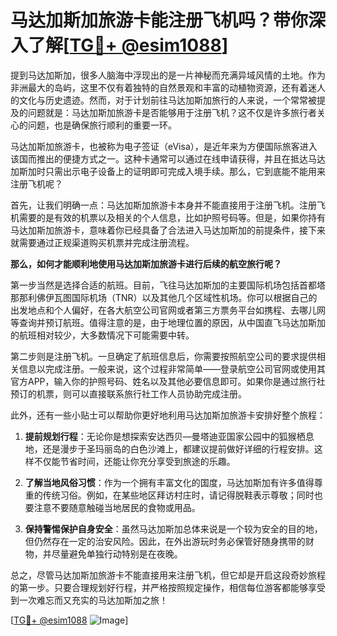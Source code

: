 # 马达加斯加旅游卡能注册飞机吗？带你深入了解[[TG💪+ @esim1088](https://t.me/s/esim1088)]

提到马达加斯加，很多人脑海中浮现出的是一片神秘而充满异域风情的土地。作为非洲最大的岛屿，这里不仅有着独特的自然景观和丰富的动植物资源，还有着迷人的文化与历史遗迹。然而，对于计划前往马达加斯加旅行的人来说，一个常常被提及的问题就是：马达加斯加旅游卡是否能够用于注册飞机？这不仅是许多旅行者关心的问题，也是确保旅行顺利的重要一环。

马达加斯加旅游卡，也被称为电子签证（eVisa），是近年来为方便国际旅客进入该国而推出的便捷方式之一。这种卡通常可以通过在线申请获得，并且在抵达马达加斯加时只需出示电子设备上的证明即可完成入境手续。那么，它到底能不能用来注册飞机呢？

首先，让我们明确一点：马达加斯加旅游卡本身并不能直接用于注册飞机。注册飞机需要的是有效的机票以及相关的个人信息，比如护照号码等。但是，如果你持有马达加斯加旅游卡，意味着你已经具备了合法进入马达加斯加的前提条件，接下来就需要通过正规渠道购买机票并完成注册流程。

**那么，如何才能顺利地使用马达加斯加旅游卡进行后续的航空旅行呢？**

第一步当然是选择合适的航班。目前，飞往马达加斯加的主要国际机场包括首都塔那那利佛伊瓦图国际机场（TNR）以及其他几个区域性机场。你可以根据自己的出发地点和个人偏好，在各大航空公司官网或者第三方票务平台如携程、去哪儿网等查询并预订航班。值得注意的是，由于地理位置的原因，从中国直飞马达加斯加的航班相对较少，大多数情况下可能需要中转。

第二步则是注册飞机。一旦确定了航班信息后，你需要按照航空公司的要求提供相关信息以完成注册。一般来说，这个过程非常简单——登录航空公司官网或使用其官方APP，输入你的护照号码、姓名以及其他必要信息即可。如果你是通过旅行社预订的机票，则可以直接联系旅行社工作人员协助完成注册。

此外，还有一些小贴士可以帮助你更好地利用马达加斯加旅游卡安排好整个旅程：

1. **提前规划行程**：无论你是想探索安达西贝—曼塔迪亚国家公园中的狐猴栖息地，还是漫步于圣玛丽岛的白色沙滩上，都建议提前做好详细的行程安排。这样不仅能节省时间，还能让你充分享受到旅途的乐趣。
   
2. **了解当地风俗习惯**：作为一个拥有丰富文化的国度，马达加斯加有许多值得尊重的传统习俗。例如，在某些地区拜访村庄时，请记得脱鞋表示尊敬；同时也要注意不要随意触碰当地居民的食物或用品。

3. **保持警惕保护自身安全**：虽然马达加斯加总体来说是一个较为安全的目的地，但仍然存在一定的治安风险。因此，在外出游玩时务必保管好随身携带的财物，并尽量避免单独行动特别是在夜晚。

总之，尽管马达加斯加旅游卡不能直接用来注册飞机，但它却是开启这段奇妙旅程的第一步。只要合理规划好行程，并严格按照规定操作，相信每位游客都能够享受到一次难忘而又充实的马达加斯加之旅！

[[TG💪+ @esim1088](https://t.me/s/esim1088) ![Image](https://i.postimg.cc/4NQfJmqS/Snipaste-2025-05-13-00-14-12.png)]